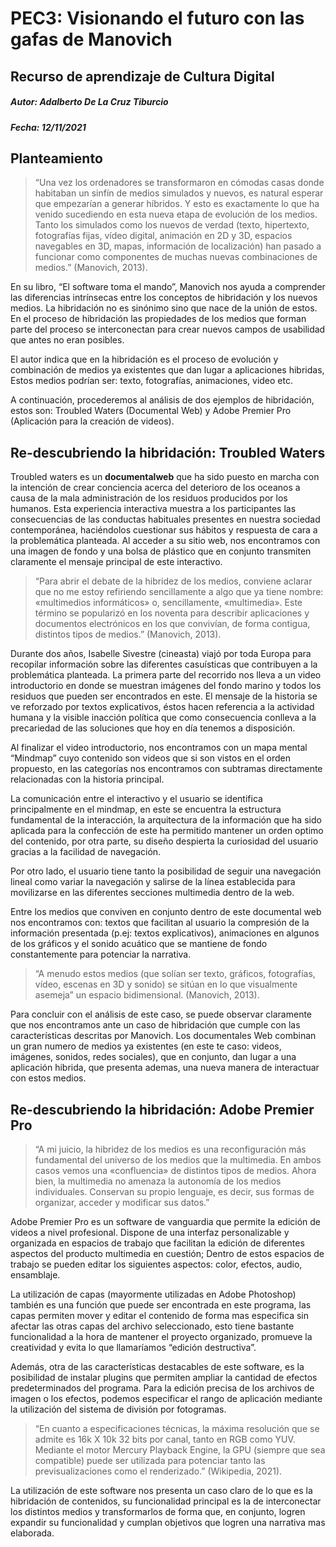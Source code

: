 # PEC3: Visionando el futuro con las gafas de Manovich

## Recurso de aprendizaje de Cultura Digital

##### Autor: Adalberto De La Cruz Tiburcio

##### Fecha: 12/11/2021

## Planteamiento

> “Una vez los ordenadores se transformaron en cómodas casas donde habitaban un sinfín de medios simulados y nuevos, es natural esperar que empezarían a generar híbridos. Y esto es exactamente lo que ha venido sucediendo en esta nueva etapa de evolución de los medios. Tanto los simulados como los nuevos de verdad (texto, hipertexto, fotografías fijas, vídeo digital, animación en 2D y 3D, espacios navegables en 3D, mapas, información de localización) han pasado a funcionar como componentes de muchas nuevas combinaciones de medios.” (Manovich, 2013). 

En su libro, “El software toma el mando”, Manovich nos ayuda a comprender las diferencias intrínsecas entre los conceptos de hibridación y los nuevos medios. La hibridación no es sinónimo sino que nace de la unión de estos. En el proceso de hibridación las propiedades de los medios que forman parte del proceso se interconectan para crear nuevos campos de usabilidad que antes no eran posibles. 

El autor indica que en la hibridación es el proceso de evolución y combinación de medios ya existentes que dan lugar a aplicaciones hibridas, Estos medios podrían ser: texto, fotografías, animaciones, video etc. 

A continuación, procederemos al análisis de dos ejemplos de hibridación, estos son: Troubled Waters (Documental Web) y Adobe Premier Pro (Aplicación para la creación de videos).

## Re-descubriendo la hibridación: Troubled Waters


Troubled waters es un **documentalweb** que ha sido puesto en marcha con la intención de crear conciencia acerca del deterioro de los oceanos a causa de la mala administración de los residuos producidos por los humanos. Esta experiencia interactiva muestra a los participantes las consecuencias de las conductas habituales presentes en nuestra sociedad contemporánea, haciéndolos cuestionar sus hábitos y respuesta de cara a la problemática planteada.  Al acceder a su sitio web, nos encontramos con una imagen de fondo y una bolsa de plástico que en conjunto transmiten claramente el mensaje principal de este interactivo.

> “Para abrir el debate de la hibridez de los medios, conviene aclarar que no me estoy refiriendo sencillamente a algo que ya tiene nombre: «multimedios informáticos» o, sencillamente, «multimedia». Este término se popularizó en los noventa para describir aplicaciones y documentos electrónicos en los que convivían, de forma contigua, distintos tipos de medios.” (Manovich, 2013).

Durante dos años, Isabelle Sivestre (cineasta) viajó por toda Europa para recopilar información sobre las diferentes casuísticas que contribuyen a la problemática planteada. La primera parte del recorrido nos lleva a un video introductorio en donde se muestran imágenes del fondo marino y todos los residuos que pueden ser encontrados en este. El mensaje de la historia se ve reforzado por textos explicativos, éstos hacen referencia a la actividad humana y la visible inacción política que como consecuencia conlleva a la precariedad de las soluciones que hoy en día tenemos a disposición. 

Al finalizar el video introductorio, nos encontramos con un mapa mental “Mindmap” cuyo contenido son videos que si son vistos en el orden propuesto, en las categorías nos encontramos con subtramas directamente relacionadas con la historia principal.

La comunicación entre el interactivo y el usuario se identifica principalmente en el mindmap, en este se encuentra la estructura fundamental de la interacción, la arquitectura de la información que ha sido aplicada para la confección de este ha permitido mantener un orden optimo del contenido, por otra parte, su diseño despierta la curiosidad del usuario gracias a la facilidad de navegación.

Por otro lado, el usuario tiene tanto la posibilidad de seguir una navegación lineal como variar la navegación y salirse de la línea establecida para movilizarse en las diferentes secciones multimedia dentro de la web. 

Entre los medios que conviven en conjunto dentro de este documental web nos encontramos con: textos que facilitan al usuario la compresión de la información presentada (p.ej: textos explicativos), animaciones en algunos de los gráficos y el sonido acuático que se mantiene de fondo constantemente para potenciar la narrativa.

> “A menudo estos medios (que solían ser texto, gráficos, fotografías, vídeo, escenas en 3D y sonido) se sitúan en lo que visualmente asemeja” un espacio bidimensional. (Manovich, 2013).

Para concluir con el análisis de este caso, se puede observar claramente que nos encontramos ante un caso de hibridación que cumple con las características descritas por Manovich. Los documentales Web combinan un gran numero de medios ya existentes (en este te caso: videos, imágenes, sonidos, redes sociales), que en conjunto, dan lugar a una aplicación hibrida, que presenta ademas, una nueva manera de interactuar con estos medios. 


## Re-descubriendo la hibridación: Adobe Premier Pro


> “A mi juicio, la hibridez de los medios es una reconfiguración más fundamental del universo de los medios que la multimedia. En ambos casos vemos una «confluencia» de distintos tipos de medios. Ahora bien, la multimedia no amenaza la autonomía de los medios individuales. Conservan su propio lenguaje, es decir, sus formas de organizar, acceder y modificar sus datos.”

Adobe Premier Pro es un software de vanguardia que permite la edición de videos a nivel profesional. Dispone de una interfaz personalizable y organizada en espacios de trabajo que facilitan la edición de diferentes aspectos del producto multimedia en cuestión; Dentro de estos espacios de trabajo se pueden editar los siguientes aspectos: color, efectos, audio, ensamblaje. 

La utilización de capas (mayormente utilizadas en Adobe Photoshop) también es una función que puede ser encontrada en este programa, las capas permiten mover y editar el contenido de forma mas especifica sin afectar las otras capas del archivo seleccionado, esto tiene bastante funcionalidad a la hora de mantener el proyecto organizado, promueve la creatividad y evita lo que llamaríamos “edición destructiva”. 

Además, otra de las características destacables de este software, es la posibilidad de instalar plugins que permiten ampliar la cantidad de efectos predeterminados del programa. Para la edición precisa de los archivos de imagen o los efectos, podemos especificar el rango de aplicación mediante la utilización del sistema de división por fotogramas. 

> “En cuanto a especificaciones técnicas, la máxima resolución que se admite es 16k X 10k 32 bits por canal, tanto en RGB como YUV. Mediante el motor Mercury Playback Engine, la GPU (siempre que sea compatible) puede ser utilizada para potenciar tanto las previsualizaciones como el renderizado.” (Wikipedia, 2021).


La utilización de este software nos presenta un caso claro de lo que es la hibridación de contenidos, su funcionalidad principal es la de interconectar los distintos medios y transformarlos de forma que, en conjunto, logren expandir su funcionalidad y cumplan objetivos que logren una narrativa mas elaborada.  

